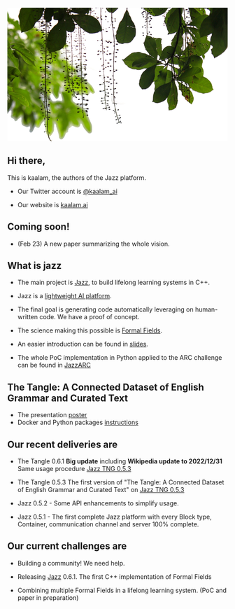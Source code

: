 ![kaalam](https://raw.githubusercontent.com/kaalam/kaalam/master/mangrove.png)

## Hi there,

This is kaalam, the authors of the Jazz platform.

  * Our Twitter account is [@kaalam_ai](https://twitter.com/kaalam_ai)

  * Our website is [kaalam.ai](http://kaalam.ai/)


## Coming soon!

  * (Feb 23) A new paper summarizing the whole vision.


## What is jazz

  * The main project is [Jazz](https://github.com/kaalam/Jazz), to build lifelong learning systems in C++.

  * Jazz is a [lightweight AI platform](https://kaalam.github.io/jazz_reference/vision_intro_page.html).

  * The final goal is generating code automatically leveraging on human-written code. We have a proof of concept.

  * The science making this possible is [Formal Fields](https://arxiv.org/abs/2007.14075).

  * An easier introduction can be found in [slides](https://www.slideshare.net/SantiagoBasalda/jazz-open-expo-europe-june-2020).

  * The whole PoC implementation in Python applied to the ARC challenge can be found in [JazzARC](https://github.com/kaalam/JazzARC)


## The Tangle: A Connected Dataset of English Grammar and Curated Text

  * The presentation [poster](https://raw.githubusercontent.com/kaalam/kaalam/master/the_tangle.pdf)
  * Docker and Python packages [instructions](https://kaalam.github.io/jazz_reference/reference_docker_tangle_server.html)


## Our recent deliveries are

  * The Tangle 0.6.1 **Big update** including **Wikipedia update to 2022/12/31** Same usage procedure [Jazz TNG 0.5.3](https://kaalam.github.io/jazz_reference/reference_docker_tangle_server.html)

  * The Tangle 0.5.3 The first version of "The Tangle: A Connected Dataset of English Grammar and Curated Text" on [Jazz TNG 0.5.3](https://kaalam.github.io/jazz_reference/reference_docker_tangle_server.html)

  * Jazz 0.5.2 - Some API enhancements to simplify usage.

  * Jazz 0.5.1 - The first complete Jazz platform with every Block type, Container, communication channel and server 100% complete.


## Our current challenges are

  * Building a community! We need help.

  * Releasing [Jazz](https://github.com/kaalam/Jazz) 0.6.1. The first C++ implementation of Formal Fields

  * Combining multiple Formal Fields in a lifelong learning system. (PoC and paper in preparation)


